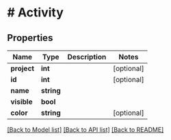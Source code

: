 # # Activity

## Properties

Name | Type | Description | Notes
------------ | ------------- | ------------- | -------------
**project** | **int** |  | [optional]
**id** | **int** |  | [optional]
**name** | **string** |  |
**visible** | **bool** |  |
**color** | **string** |  | [optional]

[[Back to Model list]](../../README.md#models) [[Back to API list]](../../README.md#endpoints) [[Back to README]](../../README.md)
